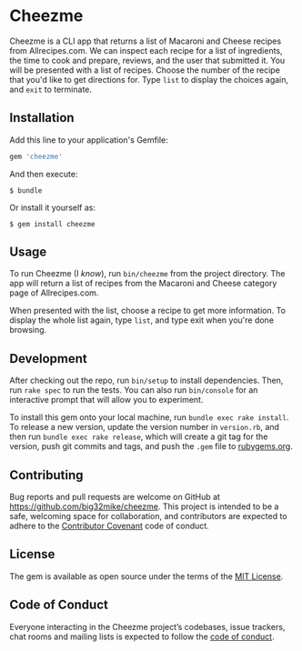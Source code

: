 # Cheezme

Cheezme is a CLI app that returns a list of Macaroni and Cheese recipes from Allrecipes.com. We can inspect each recipe for a list of ingredients, the time to cook and prepare, reviews, and the user that submitted it.
You will be presented with a list of recipes. Choose the number of the recipe that you'd like to get directions for. Type `list` to display the choices again, and `exit` to terminate.

## Installation

Add this line to your application's Gemfile:

```ruby
gem 'cheezme'
```

And then execute:

    $ bundle

Or install it yourself as:

    $ gem install cheezme

## Usage

To run Cheezme (I *know*), run `bin/cheezme` from the project directory. The app will return a list of recipes from the Macaroni and Cheese category page of Allrecipes.com.  

When presented with the list, choose a recipe to get more information. To display the whole list again, type `list`, and type exit when you're done browsing.

## Development

After checking out the repo, run `bin/setup` to install dependencies. Then, run `rake spec` to run the tests. You can also run `bin/console` for an interactive prompt that will allow you to experiment.

To install this gem onto your local machine, run `bundle exec rake install`. To release a new version, update the version number in `version.rb`, and then run `bundle exec rake release`, which will create a git tag for the version, push git commits and tags, and push the `.gem` file to [rubygems.org](https://rubygems.org).

## Contributing

Bug reports and pull requests are welcome on GitHub at https://github.com/big32mike/cheezme. This project is intended to be a safe, welcoming space for collaboration, and contributors are expected to adhere to the [Contributor Covenant](http://contributor-covenant.org) code of conduct.

## License

The gem is available as open source under the terms of the [MIT License](https://opensource.org/licenses/MIT).

## Code of Conduct

Everyone interacting in the Cheezme project’s codebases, issue trackers, chat rooms and mailing lists is expected to follow the [code of conduct](https://github.com/big32mike/cheezme/blob/master/CODE_OF_CONDUCT.md).
